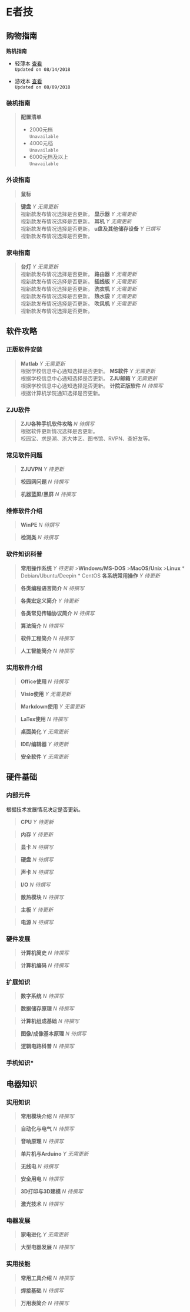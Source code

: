 <!-- 
    Electrical Volunteer Association
    Update 12/22/2018
    Create 10/17/2018
 -->

# E者技

## 购物指南
**购机指南**  
* 轻薄本 [查看](https://mp.weixin.qq.com/s?__biz=MjM5OTk0NTg3Mg==&mid=2649479620&idx=1&sn=28452400f256c5956f89d5a78ca70285&chksm=bf2cca3b885b432dfccdd0302cb290cb2bb6a907c436b8b5814de98a3ee15a8df3184e4546b8&token=1759306274&lang=zh_CN#rd)  
`Updated on 08/14/2018`

* 游戏本 [查看](https://mp.weixin.qq.com/s?__biz=MjM5OTk0NTg3Mg==&mid=2649479532&idx=1&sn=43bf5fb2db64ea108dce2b996b793276&chksm=bf2cca93885b4385f70122dfd139287d12b71f5bc4a5f08778fd42f4f37770702a72d4d80f9f#rd)  
`Updated on 08/09/2018`

### 装机指南
>**配置清单**  
>* 2000元档  
`Unavailable`  
>* 4000元档  
`Unavailable`  
>* 6000元档及以上  
`Unavailable`

### 外设指南
>**鼠标**

>**键盘**
_Y_ *无需更新*  
视新款发布情况选择是否更新。
>**显示器**
_Y_ *无需更新*  
视新款发布情况选择是否更新。
>**耳机**
_Y_ *无需更新*  
视新款发布情况选择是否更新。
>**u盘及其他储存设备**
_Y_ *已撰写*  
视新款发布情况选择是否更新。

### 家电指南
>**台灯**
_Y_ *无需更新*  
视新款发布情况选择是否更新。
>**路由器**
_Y_ *无需更新*  
视新款发布情况选择是否更新。
>**插线板**
_Y_ *无需更新*  
视新款发布情况选择是否更新。
>**洗衣机**
_Y_ *无需更新*  
视新款发布情况选择是否更新。
>**热水袋**
_Y_ *无需更新*  
视新款发布情况选择是否更新。
>**吹风机**
_Y_ *无需更新*  
视新款发布情况选择是否更新。

## 软件攻略
### 正版软件安装
>**Matlab**
_Y_ *无需更新*  
根据学校信息中心通知选择是否更新。
>**MS软件**
_Y_ *无需更新*  
根据学校信息中心通知选择是否更新。
>**ZJU邮箱**
_Y_ *无需更新*  
根据学校信息中心通知选择是否更新。
>**计院正版软件**
_N_ *待撰写*  
根据计算机学院通知选择是否更新。

### ZJU软件
>**ZJU各种手机软件攻略**
_N_ *待撰写*  
根据软件更新情况选择是否更新。  
校园宝、求是潮、浙大体艺、图书馆、RVPN、查好友等。

### 常见软件问题
>**ZJUVPN**
_Y_ *待更新*  

>**校园网问题**
_N_ *待撰写*  

>**机器蓝屏/黑屏**
_N_ *待撰写*  

### 维修软件介绍
>**WinPE**
_N_ *待撰写*  

>**检测类**
_N_ *待撰写*

### 软件知识科普
>**常用操作系统**
_Y_ *待更新*
    >**Windows/MS-DOS**
    >**MacOS/Unix**
    >**Linux**
        * Debian/Ubuntu/Deepin
        * CentOS
>**各系统常用操作**
_Y_ *待更新*  

>**各类编程语言简介**
_N_ *待撰写*  

>**各类宏定义简介**
_Y_ *待更新*

>**各类常见传输协议简介**
_N_ *待撰写*

>**算法简介**
_N_ *待撰写*

>**软件工程简介**
_N_ *待撰写*

>**人工智能简介**
_N_ *待撰写*

### 实用软件介绍
>**Office使用**
_N_ *待撰写*

>**Visio使用**
_Y_ *无需更新*

>**Markdown使用**
_Y_ *无需更新*

>**LaTex使用**
_N_ *待撰写*

>**桌面美化**
_Y_ *无需更新*

>**IDE/编辑器**
_Y_ *待更新*

>**安全软件**
_Y_ *无需更新*

## 硬件基础
### 内部元件
根据技术发展情况决定是否更新。
>**CPU**
_Y_ *待更新*  

>**内存**
_Y_ *待更新*  

>**显卡**
_N_ *待撰写*

>**硬盘**
_N_ *待撰写*

>**声卡**
_N_ *待撰写*

>**I/O**
_N_ *待撰写*

>**散热模块**
_N_ *待撰写*

>**主板**
_Y_ *待更新*

>**电源**
_N_ *待撰写*

### 硬件发展
>**计算机简史**
_N_ *待撰写*

>**计算机编码**
_N_ *待撰写*

### 扩展知识
>**数字系统**
_N_ *待撰写*

>**数据储存原理**
_N_ *待撰写*

>**计算机组成基础**
_N_ *待撰写*

>**图像/成像基本原理**
_N_ *待撰写*

>**逻辑电路科普**
_N_ *待撰写*

### 手机知识*

## 电器知识
### 实用知识
>**常用模块介绍**
_N_ *待撰写*

>**自动化与电气**
_N_ *待撰写*

>**音响原理**
_N_ *待撰写*

>**单片机与Arduino**
_Y_ *无需更新*

>**无线电**
_N_ *待撰写*

>**安全用电**
_N_ *待撰写*

>**3D打印与3D建模**
_N_ *待撰写*

>**激光技术**
_N_ *待撰写*

### 电器发展
>**家电进化**
_Y_ *无需更新*

>**大型电器发展**
_N_ *待撰写*

### 实用技能
>**常用工具介绍**
_N_ *待撰写*

>**焊接基础**
_N_ *待撰写*

>**万用表简介**
_N_ *待撰写*
